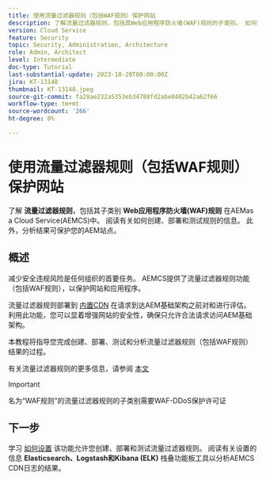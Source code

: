 ```yaml
---
title: 使用流量过滤器规则（包括WAF规则）保护网站
description: 了解流量过滤器规则，包括其Web应用程序防火墙(WAF)规则的子类别。 如何创建、部署和测试规则。 此外，分析结果可保护您的AEM站点。
version: Cloud Service
feature: Security
topic: Security, Administration, Architecture
role: Admin, Architect
level: Intermediate
doc-type: Tutorial
last-substantial-update: 2023-10-20T00:00:00Z
jira: KT-13148
thumbnail: KT-13148.jpeg
source-git-commit: fa28ae232a5353eb34788fd2abe8402b42a62f66
workflow-type: tm+mt
source-wordcount: '266'
ht-degree: 0%

---
```



# 使用流量过滤器规则（包括WAF规则）保护网站

了解 **流量过滤器规则**，包括其子类别 **Web应用程序防火墙(WAF)规则** 在AEMas a Cloud Service(AEMCS)中。 阅读有关如何创建、部署和测试规则的信息。 此外，分析结果可保护您的AEM站点。

## 概述

减少安全违规风险是任何组织的首要任务。 AEMCS提供了流量过滤器规则功能（包括WAF规则），以保护网站和应用程序。

流量过滤器规则部署到 [内置CDN](https://experienceleague.adobe.com/docs/experience-manager-cloud-service/content/implementing/content-delivery/cdn.html) 在请求到达AEM基础架构之前对和进行评估。 利用此功能，您可以显着增强网站的安全性，确保只允许合法请求访问AEM基础架构。

本教程将指导您完成创建、部署、测试和分析流量过滤器规则（包括WAF规则）结果的过程。

有关流量过滤器规则的更多信息，请参阅 [本文](https://experienceleague.adobe.com/docs/experience-manager-cloud-service/content/security/traffic-filter-rules-including-waf.html?lang=en)

>[!IMPORTANT]
>
> 名为“WAF规则”的流量过滤器规则的子类别需要WAF-DDoS保护许可证


## 下一步

学习 [如何设置](./how-to-setup.md) 该功能允许您创建、部署和测试流量过滤器规则。 阅读有关设置的信息 **Elasticsearch、Logstash和Kibana (ELK)** 栈叠功能板工具以分析AEMCS CDN日志的结果。



